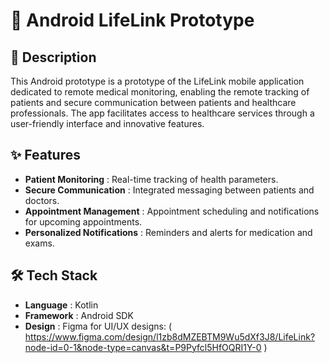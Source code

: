 # 📱 Android LifeLink Prototype

## 📝 Description
This Android prototype is a prototype of the LifeLink mobile application dedicated to remote medical monitoring, enabling the remote tracking of patients and secure communication between patients and healthcare professionals. The app facilitates access to healthcare services through a user-friendly interface and innovative features.

## ✨ Features
- **Patient Monitoring** : Real-time tracking of health parameters.
- **Secure Communication** : Integrated messaging between patients and doctors.
- **Appointment Management** : Appointment scheduling and notifications for upcoming appointments.
- **Personalized Notifications** : Reminders and alerts for medication and exams.

## 🛠 Tech Stack
- **Language** : Kotlin 
- **Framework** : Android SDK
- **Design** : Figma for UI/UX designs: 
   ( https://www.figma.com/design/l1zb8dMZEBTM9Wu5dXf3J8/LifeLink?node-id=0-1&node-type=canvas&t=P9Pyfcl5HfOQRI1Y-0 ) 
